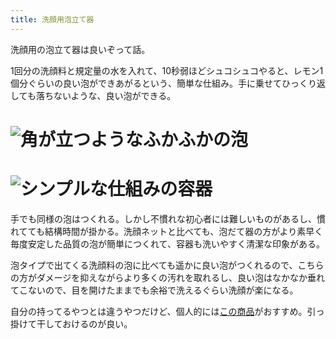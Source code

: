 ```yaml
---
title: 洗顔用泡立て器
---
```

洗顔用の泡立て器は良いぞって話。

1回分の洗顔料と規定量の水を入れて、10秒弱ほどシュコシュコやると、レモン1個分ぐらいの良い泡ができあがるという、簡単な仕組み。手に乗せてひっくり返しても落ちないような、良い泡ができる。

![](https://lh4.googleusercontent.com/zZXDck8W3iQdQhRajOJEXv9q6-2pcaVIlJRk6XAMIhXRcYQbVo73YFd2sKI--z1qU8CxaSdfsp-ME70JaXDjtsZHoZw-6lX3YxMcpHozBmG6WlgbdwCDFxbas3uJNs7TqdKysg9OGSWVhwv6wt8ELrCVkAQ9rLgKA1J9vRMThO-kXcXVm5KlTbH-lLDu "角が立つようなふかふかの泡")
===================================================================================================================================================================================================================================================

![](https://lh5.googleusercontent.com/8Ppu3ykvUQIiv1B_LFHvEV3BVmwwTwiRiB-PeTA1YVaD4j1WJNeIJnvqURbKtPs_dsiHBHkZjH7P9HY29WAmL5X4DnlROGg5nzWCLlPgCBl0O6g_y5lVi608akAxb_PvAdtz61uFLsKCN07W9jZzPS-2kkXYrYJBnUcPcx1yk8OWc3FzFYDLf60bOyua "シンプルな仕組みの容器")
=================================================================================================================================================================================================================================================

手でも同様の泡はつくれる。しかし不慣れな初心者には難しいものがあるし、慣れてても結構時間が掛かる。洗顔ネットと比べても、泡だて器の方がより素早く毎度安定した品質の泡が簡単につくれて、容器も洗いやすく清潔な印象がある。

泡タイプで出てくる洗顔料の泡に比べても遥かに良い泡がつくれるので、こちらの方がダメージを抑えながらより多くの汚れを取れるし、良い泡はなかなか垂れてこないので、目を開けたままでも余裕で洗えるぐらい洗顔が楽になる。

自分の持ってるやつとは違うやつだけど、個人的には[この商品](https://www.amazon.co.jp/dp/B09KMP9GDN)がおすすめ。引っ掛けて干しておけるのが良い。
